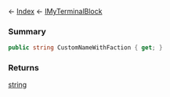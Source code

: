 ← [Index](Api-Index) ← [IMyTerminalBlock](Sandbox.ModAPI.Ingame.IMyTerminalBlock)

### Summary

```csharp
public string CustomNameWithFaction { get; }
```

### Returns

[string](System.String)

